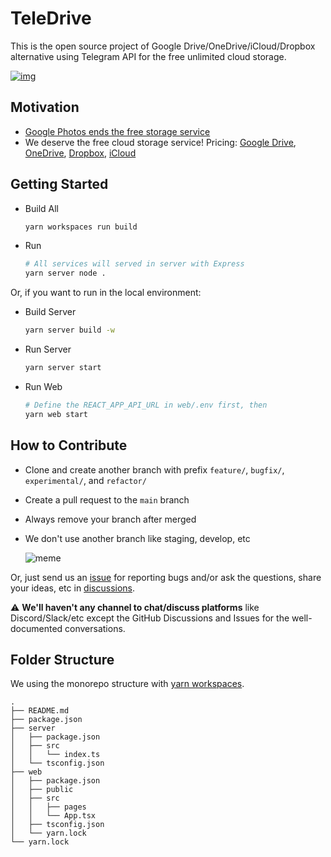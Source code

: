 # TeleDrive

This is the open source project of Google Drive/OneDrive/iCloud/Dropbox alternative using Telegram API for the free unlimited cloud storage.

[![img](https://lh6.googleusercontent.com/BSuWa2VPQu_LIiH8Luxf7AqIlqBcayv-pR_39Jm5IpTyqvbGmKKNYNS3uK-kaNhHI6Vawh6mqznNSpgMZ_FQ=w3360-h1880)](https://twitter.com/telegram/status/1428703364737507332)

## Motivation

 - [Google Photos ends the free storage service](https://www.techradar.com/news/google-photos-price)
 - We deserve the free cloud storage service! Pricing: [Google Drive](https://one.google.com/about/plans), [OneDrive](https://one.google.com/about/plans), [Dropbox](https://www.dropbox.com/individual/plans-comparison), [iCloud](https://support.apple.com/en-us/HT201238)

## Getting Started

 - Build All

   ```bash
   yarn workspaces run build
   ```

 - Run

   ```bash
   # All services will served in server with Express
   yarn server node .
   ```

Or, if you want to run in the local environment:

 - Build Server

   ```bash
   yarn server build -w
   ```

 - Run Server

   ```bash
   yarn server start
   ```

 - Run Web

   ```bash
   # Define the REACT_APP_API_URL in web/.env first, then
   yarn web start
   ```

## How to Contribute

 - Clone and create another branch with prefix `feature/`, `bugfix/`, `experimental/`, and `refactor/`
 - Create a pull request to the `main` branch
 - Always remove your branch after merged
 - We don't use another branch like staging, develop, etc

   ![meme](https://pics.me.me/thumb_weldont-do-that-here-we-dont-do-that-here-49999819.png)

Or, just send us an [issue](https://github.com/mgilangjanuar/teledrive/issues) for reporting bugs and/or ask the questions, share your ideas, etc in [discussions](https://github.com/mgilangjanuar/teledrive/discussions).

⚠️ **We'll haven't any channel to chat/discuss platforms** like Discord/Slack/etc except the GitHub Discussions and Issues for the well-documented conversations.

## Folder Structure

We using the monorepo structure with [yarn workspaces](https://classic.yarnpkg.com/en/docs/workspaces/).

```
.
├── README.md
├── package.json
├── server
│   ├── package.json
│   ├── src
│   │   └── index.ts
│   └── tsconfig.json
├── web
│   ├── package.json
│   ├── public
│   ├── src
│   │   ├── pages
│   │   └── App.tsx
│   ├── tsconfig.json
│   └── yarn.lock
└── yarn.lock
```